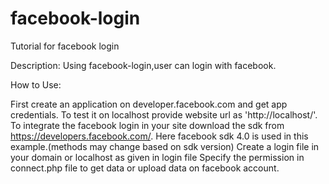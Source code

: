 # facebook-login
Tutorial for facebook login

Description: Using facebook-login,user can login with facebook.

How to Use:

First create an application on developer.facebook.com and get app credentials. To test it on localhost provide website url as 'http://localhost/'.
To integrate the facebook login in your site download the sdk from https://developers.facebook.com/. Here facebook sdk 4.0 is used in this example.(methods may change based on sdk version)
Create a login file in your domain or localhost as given in login file
Specify the permission in connect.php file to get data or upload data on facebook account.
